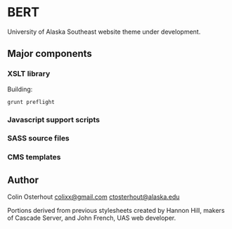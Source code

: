 <!--
@Author: Colin Osterhout <ctosterhout>
@Date:   2016-04-19T13:55:10-08:00
@Email:  ctosterhout@alaska.edu
@Project: BERT
@Last modified by:   ctosterhout
@Last modified time: 2016-06-01T23:14:28-08:00
@License: Released under MIT License. Copyright 2016 University of Alaska Southeast.  For more details, see https://opensource.org/licenses/MIT
-->


# BERT

University of Alaska Southeast website theme under development.

## Major components

### XSLT library
Building:
```
grunt preflight
```

### Javascript support scripts

### SASS source files

### CMS templates

## Author
Colin Osterhout
colixx@gmail.com
ctosterhout@alaska.edu

Portions derived from previous stylesheets created by Hannon Hill, makers of Cascade Server, and John French, UAS web developer.
